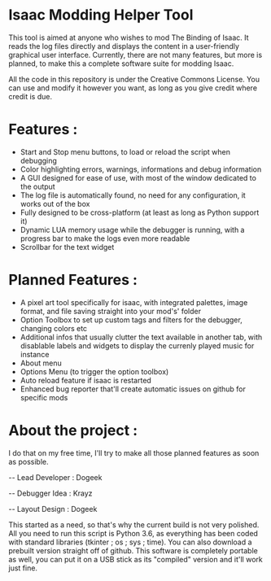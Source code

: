 # Isaac Modding Helper Tool

This tool is aimed at anyone who wishes to mod The Binding of Isaac. It reads the log files directly and displays the content in a user-friendly graphical user interface. Currently, there are not many features, but more is planned, to make this a complete software suite for modding Isaac.

All the code in this repository is under the Creative Commons License. You can use and modify it however you want, as long as you give credit where credit is due.

# Features :

 - Start and Stop menu buttons, to load or reload the script when debugging
 - Color highlighting errors, warnings, informations and debug information
 - A GUI designed for ease of use, with most of the window dedicated to the output
 - The log file is automatically found, no need for any configuration, it works out of the box
 - Fully designed to be cross-platform (at least as long as Python support it)
 - Dynamic LUA memory usage while the debugger is running, with a progress bar to make the logs even more readable
 - Scrollbar for the text widget

# Planned Features :

 - A pixel art tool specifically for isaac, with integrated palettes, image format, and file saving straight into your mod's' folder
 - Option Toolbox to set up custom tags and filters for the debugger, changing colors etc
 - Additional infos that usually clutter the text available in another tab, with disablable labels and widgets to display the currenly played music for instance
 - About menu
 - Options Menu (to trigger the option toolbox)
 - Auto reload feature if isaac is restarted
 - Enhanced bug reporter that'll create automatic issues on github for specific mods

# About the project :

I do that on my free time, I'll try to make all those planned features as soon as possible.

 -- Lead Developer : Dogeek

 -- Debugger Idea : Krayz

 -- Layout Design : Dogeek


This started as a need, so that's why the current build is not very polished. All you need to run this script is Python 3.6, as everything has been coded with standard libraries (tkinter ; os ; sys ; time). You can also download a prebuilt version straight off of github. This software is completely portable as well, you can put it on a USB stick as its "compiled" version and it'll work just fine.
